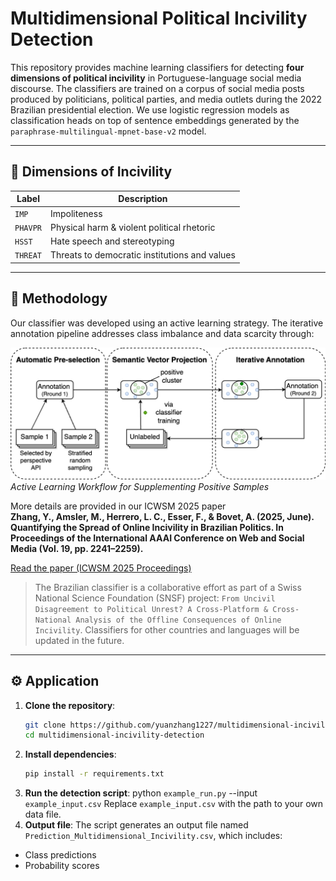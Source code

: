 # Multidimensional Political Incivility Detection 

This repository provides machine learning classifiers for detecting **four dimensions of political incivility** in Portuguese-language social media discourse. The classifiers are trained on a corpus of social media posts produced by politicians, political parties, and media outlets during the 2022 Brazilian presidential election. We use logistic regression models as classification heads on top of sentence embeddings generated by the `paraphrase-multilingual-mpnet-base-v2` model.

---

## 🔬 Dimensions of Incivility

| Label     | Description                                  |
|-----------|----------------------------------------------|
| `IMP`     | Impoliteness                                 |
| `PHAVPR`  | Physical harm & violent political rhetoric   |
| `HSST`    | Hate speech and stereotyping                 |
| `THREAT`  | Threats to democratic institutions and values|

---

## 🧠 Methodology

Our classifier was developed using an active learning strategy. The iterative annotation pipeline addresses class imbalance and data scarcity through:

![Annotation Pipeline](pipeline.png)  
*Active Learning Workflow for Supplementing Positive Samples*

More details are provided in our ICWSM 2025 paper  
**Zhang, Y., Amsler, M., Herrero, L. C., Esser, F., & Bovet, A. (2025, June). Quantifying the Spread of Online Incivility in Brazilian Politics. In Proceedings of the International AAAI Conference on Web and Social Media (Vol. 19, pp. 2241–2259).**

[Read the paper (ICWSM 2025 Proceedings)](https://ojs.aaai.org/index.php/ICWSM/article/view/35931)

> The Brazilian classifier is a collaborative effort as part of a Swiss National Science Foundation (SNSF) project: `From Uncivil Disagreement to Political Unrest? A Cross-Platform & Cross-National Analysis of the Offline Consequences of Online Incivility`. Classifiers for other countries and languages will be updated in the future. 

---

## ⚙️ Application

1. **Clone the repository**:
   ```bash
   git clone https://github.com/yuanzhang1227/multidimensional-incivility-detection.git
   cd multidimensional-incivility-detection
2. **Install dependencies**:
   ```bash
   pip install -r requirements.txt
3. **Run the detection script**:
   python `example_run.py` --input `example_input.csv`
   Replace `example_input.csv` with the path to your own data file.
4. **Output file**:
The script generates an output file named `Prediction_Multidimensional_Incivility.csv`, which includes:
- Class predictions
- Probability scores
